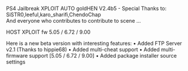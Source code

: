 PS4 Jailbreak XPLOIT AUTO goldHEN V2.4b5 -  Special Thanks to: SiSTR0,leeful,karo_sharifi,ChendoChap  
And everyone who contributes to contribute to scene ...

HOST XPLOIT fw 5.05 / 6.72 / 9.00

Here is a new beta version with interesting features:
• Added FTP Server v2.1 (Thanks to hippie68)
• Added multi-cheat support
• Added multi-firmware support [5.05 / 6.72 / 9.00]
• Added package installer source settings


